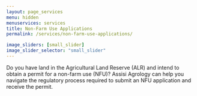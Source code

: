 ```yaml
---
layout: page_services
menu: hidden
menuservices: services
title: Non-Farm Use Applications
permalink: /services/non-farm-use-applications/

image_sliders: [small_slider]
image_slider_selector: "small_slider"
---
```


Do you have land in the Agricultural Land Reserve (ALR) and intend to obtain a permit for a non-farm use (NFU)? Assisi Agrology can help you navigate the regulatory process required to submit an NFU application and receive the permit.
